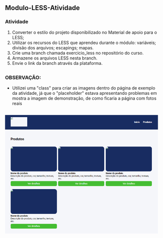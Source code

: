 ## Modulo-LESS-Atividade
### Atividade

1) Converter o estilo do projeto disponibilizado no Material de apoio para o LESS;
2) Utilizar os recursos do LESS que aprendeu durante o módulo:
variáveis;
divisão dos arquivos;
escapings;
mapas.
3) Crie uma branch chamada exercicio_less no repositório do curso.
4) Armazene os arquivos LESS nesta branch.
5) Envie o link da branch através da plataforma.

##

### OBSERVAÇÃO: 

- Utilizei uma "class" para criar as imagens dentro do página de exemplo da atividade, já que o "placeholder" estava apresentando problemas em mostra a imagem de demonstração, de como ficaria a página com fotos reais

##

<p align="center">
        <img src="imagem/modulo-less-atividade.png" alt="Foto da atividade do modulo less"></img>
    </a>
</p>
